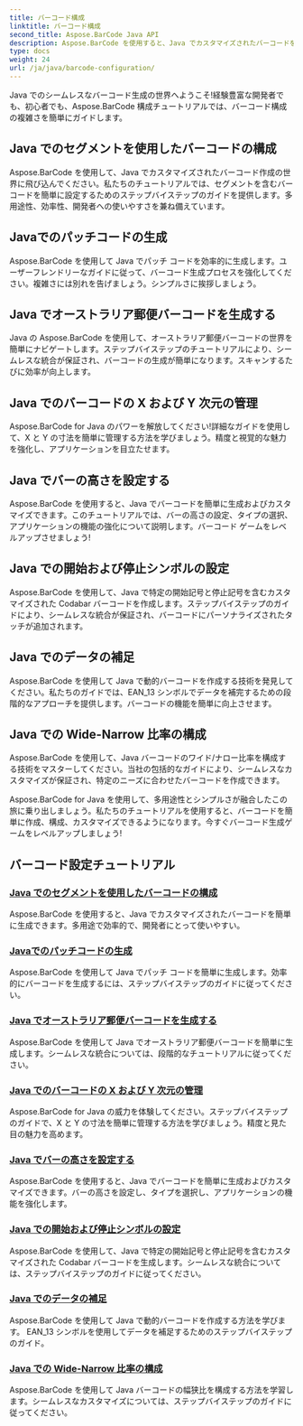 ```yaml
---
title: バーコード構成
linktitle: バーコード構成
second_title: Aspose.BarCode Java API
description: Aspose.BarCode を使用すると、Java でカスタマイズされたバーコードを簡単に生成できます。多用途のチュートリアルを使用して、効率と開発者の利便性を高めます。
type: docs
weight: 24
url: /ja/java/barcode-configuration/
---
```


Java でのシームレスなバーコード生成の世界へようこそ!経験豊富な開発者でも、初心者でも、Aspose.BarCode 構成チュートリアルでは、バーコード構成の複雑さを簡単にガイドします。

## Java でのセグメントを使用したバーコードの構成

Aspose.BarCode を使用して、Java でカスタマイズされたバーコード作成の世界に飛び込んでください。私たちのチュートリアルでは、セグメントを含むバーコードを簡単に設定するためのステップバイステップのガイドを提供します。多用途性、効率性、開発者への使いやすさを兼ね備えています。

## Javaでのパッチコードの生成

Aspose.BarCode を使用して Java でパッチ コードを効率的に生成します。ユーザーフレンドリーなガイドに従って、バーコード生成プロセスを強化してください。複雑さには別れを告げましょう。シンプルさに挨拶しましょう。

## Java でオーストラリア郵便バーコードを生成する

Java の Aspose.BarCode を使用して、オーストラリア郵便バーコードの世界を簡単にナビゲートします。ステップバイステップのチュートリアルにより、シームレスな統合が保証され、バーコードの生成が簡単になります。スキャンするたびに効率が向上します。

## Java でのバーコードの X および Y 次元の管理

Aspose.BarCode for Java のパワーを解放してください!詳細なガイドを使用して、X と Y の寸法を簡単に管理する方法を学びましょう。精度と視覚的な魅力を強化し、アプリケーションを目立たせます。

## Java でバーの高さを設定する

Aspose.BarCode を使用すると、Java でバーコードを簡単に生成およびカスタマイズできます。このチュートリアルでは、バーの高さの設定、タイプの選択、アプリケーションの機能の強化について説明します。バーコード ゲームをレベルアップさせましょう!

## Java での開始および停止シンボルの設定

Aspose.BarCode を使用して、Java で特定の開始記号と停止記号を含むカスタマイズされた Codabar バーコードを作成します。ステップバイステップのガイドにより、シームレスな統合が保証され、バーコードにパーソナライズされたタッチが追加されます。

## Java でのデータの補足

Aspose.BarCode を使用して Java で動的バーコードを作成する技術を発見してください。私たちのガイドでは、EAN_13 シンボルでデータを補完するための段階的なアプローチを提供します。バーコードの機能を簡単に向上させます。

## Java での Wide-Narrow 比率の構成

Aspose.BarCode を使用して、Java バーコードのワイド/ナロー比率を構成する技術をマスターしてください。当社の包括的なガイドにより、シームレスなカスタマイズが保証され、特定のニーズに合わせたバーコードを作成できます。

Aspose.BarCode for Java を使用して、多用途性とシンプルさが融合したこの旅に乗り出しましょう。私たちのチュートリアルを使用すると、バーコードを簡単に作成、構成、カスタマイズできるようになります。今すぐバーコード生成ゲームをレベルアップしましょう!
## バーコード設定チュートリアル
### [Java でのセグメントを使用したバーコードの構成](./configuring-barcode-segments/)
Aspose.BarCode を使用すると、Java でカスタマイズされたバーコードを簡単に生成できます。多用途で効率的で、開発者にとって使いやすい。
### [Javaでのパッチコードの生成](./generating-patch-code/)
Aspose.BarCode を使用して Java でパッチ コードを簡単に生成します。効率的にバーコードを生成するには、ステップバイステップのガイドに従ってください。
### [Java でオーストラリア郵便バーコードを生成する](./generating-australia-post-barcode/)
Aspose.BarCode を使用して Java でオーストラリア郵便バーコードを簡単に生成します。シームレスな統合については、段階的なチュートリアルに従ってください。
### [Java でのバーコードの X および Y 次元の管理](./managing-x-y-dimension-barcode/)
Aspose.BarCode for Java の威力を体験してください。ステップバイステップのガイドで、X と Y の寸法を簡単に管理する方法を学びましょう。精度と見た目の魅力を高めます。
### [Java でバーの高さを設定する](./setting-bars-height/)
Aspose.BarCode を使用すると、Java でバーコードを簡単に生成およびカスタマイズできます。バーの高さを設定し、タイプを選択し、アプリケーションの機能を強化します。
### [Java での開始および停止シンボルの設定](./setting-start-stop-symbols/)
Aspose.BarCode を使用して、Java で特定の開始記号と停止記号を含むカスタマイズされた Codabar バーコードを生成します。シームレスな統合については、ステップバイステップのガイドに従ってください。
### [Java でのデータの補足](./supplementing-data/)
Aspose.BarCode を使用して Java で動的バーコードを作成する方法を学びます。 EAN_13 シンボルを使用してデータを補足するためのステップバイステップのガイド。
### [Java での Wide-Narrow 比率の構成](./configuring-wide-narrow-ratio/)
Aspose.BarCode を使用して Java バーコードの幅狭比を構成する方法を学習します。シームレスなカスタマイズについては、ステップバイステップのガイドに従ってください。